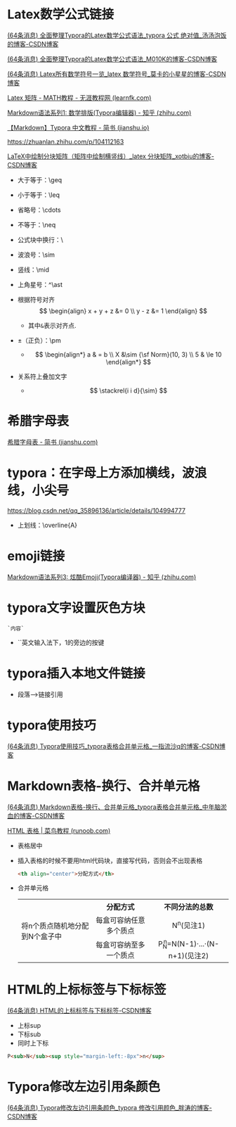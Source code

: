 # Latex数学公式链接

[(64条消息) 全面整理Typora的Latex数学公式语法_typora 公式 绝对值_汤汤泡饭的博客-CSDN博客](https://blog.csdn.net/m0_52574289/article/details/122384374)

[(64条消息) 全面整理Typora的Latex数学公式语法_M010K的博客-CSDN博客](https://blog.csdn.net/qq_43444349/article/details/105400052)

[(64条消息) Latex所有数学符号一览_latex 数学符号_莫卡的小星星的博客-CSDN博客](https://blog.csdn.net/weixin_43823679/article/details/120848206)

[Latex 矩阵 - MATH教程 - 无涯教程网 (learnfk.com)](https://www.learnfk.com/latex/latex-matrix.html)

[Markdown语法系列1: 数学排版(Typora编辑器) - 知乎 (zhihu.com)](https://zhuanlan.zhihu.com/p/351349812)

[【Markdown】Typora 中文教程 - 简书 (jianshu.io)](http://events.jianshu.io/p/65b514ecad9e)

https://zhuanlan.zhihu.com/p/104112163

[LaTeX中绘制分块矩阵（矩阵中绘制横竖线）_latex 分块矩阵_xotbiu的博客-CSDN博客](https://blog.csdn.net/bulubuluzst/article/details/119918708)

* 大于等于：\geq

* 小于等于：\leq

* 省略号：\cdots

* 不等于：\neq

* 公式块中换行：\\

* 波浪号：\sim

* 竖线：\mid

* 上角星号：^\ast

* 根据符号对齐
  $$
  \begin{align}
  x + y + z &= 0 \\
  y - z &= 1
  \end{align}
  $$

  * 其中`&`表示对齐点.

* ±（正负）：\pm

  * $$
    \begin{align*}
    a & = b \\
    X &\sim {\sf Norm}(10, 3) \\
    5 & \le 10
    \end{align*}
    $$

* 关系符上叠加文字

  * $$
    \stackrel{i i d}{\sim}
    $$

    



















# 希腊字母表

[希腊字母表 - 简书 (jianshu.com)](https://www.jianshu.com/p/0977be6dad3e)



# typora：在字母上方添加横线，波浪线，小尖号

https://blog.csdn.net/qq_35896136/article/details/104994777

* 上划线：\overline{A}



# emoji链接

[Markdown语法系列3: 炫酷Emoji(Typora编译器) - 知乎 (zhihu.com)](https://zhuanlan.zhihu.com/p/351761548)



# typora文字设置灰色方块

~~~shell
`内容`
~~~

* ``英文输入法下，1的旁边的按键



# typora插入本地文件链接

* 段落-->链接引用



# typora使用技巧

[(64条消息) Typora使用技巧_typora表格合并单元格_一指流沙q的博客-CSDN博客](https://blog.csdn.net/qq_51165234/article/details/127672518)



# Markdown表格-换行、合并单元格

[(64条消息) Markdown表格-换行、合并单元格_typora表格合并单元格_中年脑淤血的博客-CSDN博客](https://blog.csdn.net/qq_42711815/article/details/89257489)

[HTML 表格 | 菜鸟教程 (runoob.com)](https://www.runoob.com/html/html-tables.html)

* 表格居中

* 插入表格的时候不要用html代码块，直接写代码，否则会不出现表格

  ~~~html
  <th align="center">分配方式</th>
  ~~~

* 合并单元格

  <table>
  	<tr>
          <td rowspan="4">将n个质点随机地分配到N个盒子中</td>
          <th align="center">分配方式</th>
          <th align="center">不同分法的总数</th>
      </tr>
      <tr>
          <td align="center">每盒可容纳任意多个质点</td>
          <td align="center">N<sup>n</sup>(见注1)</td>
      </tr>
      <tr>
          <td align="center">每盒可容纳至多一个质点</td>
          <td align="center">P<sub>N</sub><sup style="margin-left:-8px">n</sup>=N(N-1)·...·(N-n+1)(见注2)</td>
      </tr>
  </table>		


# HTML的上标标签与下标标签

[(64条消息) HTML的上标标签与下标标签-CSDN博客](https://blog.csdn.net/Guang_Tom/article/details/123236749)

* 上标sup
* 下标sub
* 同时上下标

~~~html
P<sub>N</sub><sup style="margin-left:-8px">n</sup>
~~~



# Typora修改左边引用条颜色

[(64条消息) Typora修改左边引用条颜色_typora 修改引用颜色_胖涛的博客-CSDN博客](https://blog.csdn.net/qq_40183977/article/details/122268405)
